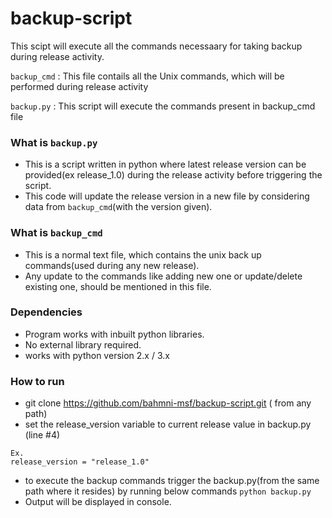 # backup-script
This scipt will execute all the commands necessaary for taking backup during release activity.

`backup_cmd` : This file contails all the Unix commands, which will be performed during release activity

`backup.py` : This script will execute the commands present in backup_cmd file


### What is `backup.py`
- This is a script written in python where latest release version can be provided(ex release_1.0) during the release activity before triggering the script.
- This code will update the release version in a new file by considering data from `backup_cmd`(with the version given).
 
 
### What is `backup_cmd`
 - This is a normal text file, which contains the unix back up commands(used during any new release).
 - Any update to the commands like adding new one or update/delete existing one, should be mentioned in this file.
 
### Dependencies
- Program works with inbuilt python libraries.
- No external library required.
- works with python version 2.x / 3.x

### How to run
- git clone https://github.com/bahmni-msf/backup-script.git ( from any path)
- set the release_version variable to current release value in backup.py (line #4)
```
Ex. 
release_version = "release_1.0"
```
- to execute the backup commands trigger the backup.py(from the same path where it resides)
by running below commands
```python backup.py```
- Output will be displayed in console.
